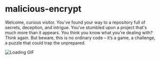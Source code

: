 # malicious-encrypt

Welcome, curious visitor. You've found your way to a repository full of secrets, deception, and intrigue. You've stumbled upon a project that's much more than it appears. You think you know what you're dealing with? Think again. But beware, this is no ordinary code – it’s a game, a challenge, a puzzle that could trap the unprepared.

![Loading GIF](https://www.icegif.com/wp-content/uploads/2022/01/icegif-184.gif)
